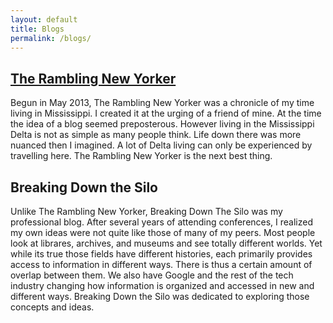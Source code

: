 ```yaml
---
layout: default
title: Blogs
permalink: /blogs/
---
```


## [The Rambling New Yorker](http://www.ramblingnewyorker.com)

Begun in May 2013, The Rambling New Yorker was a chronicle of my time living in Mississippi.  I created it at the urging of a friend of mine.  At the time the idea of a blog seemed preposterous.  However living in the Mississippi Delta is not as simple as many people think.  Life down there was more nuanced then I imagined.  A lot of Delta living can only be experienced by travelling here.  The Rambling New Yorker is the next best thing.

## Breaking Down the Silo
Unlike The Rambling New Yorker, Breaking Down The Silo was my professional blog.  After several years of attending conferences, I realized my own ideas were not quite like those of many of my peers.  Most people look at librares, archives, and museums and see totally different worlds.  Yet while its true those fields have different histories, each primarily provides access to information in different ways.  There is thus a certain amount of overlap between them.  We also have Google and the rest of the tech industry changing how information is organized and accessed in new and different ways. Breaking Down the Silo was dedicated to exploring those concepts and ideas.